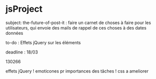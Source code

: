 # jsProject

subject: 
the-future-of-post-it : faire un carnet de choses à faire pour les utilisateurs, qui envoie des mails de rappel de ces choses à des dates données

to-do :
Effets jQuery sur les éléments

deadline : 18/03

130266

effets jQuery ! 
emoticones pr importances des tâches !
css a ameliorer